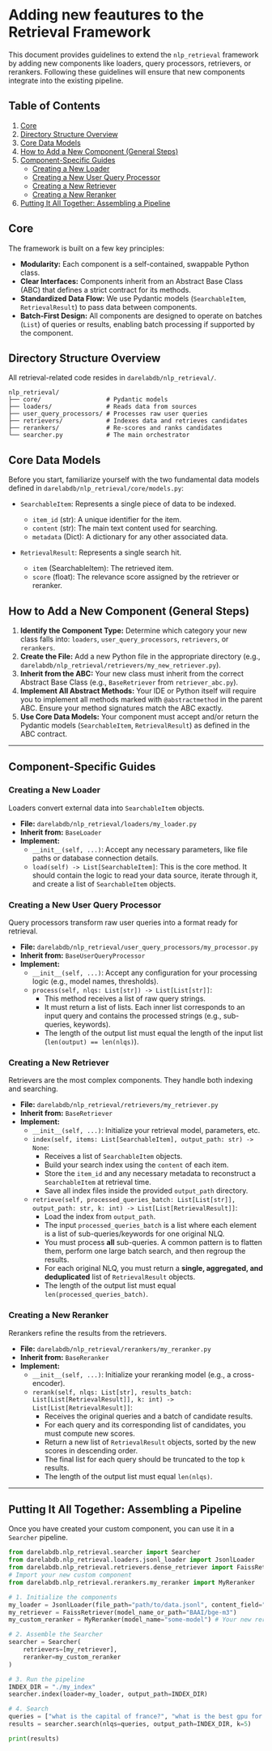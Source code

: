 # Adding new feautures to the Retrieval Framework

This document provides guidelines to extend the `nlp_retrieval` framework by adding new components like loaders, query processors, retrievers, or rerankers. Following these guidelines will ensure that new components integrate into the existing pipeline.

## Table of Contents
1.  [Core](#core)
2.  [Directory Structure Overview](#directory-structure-overview)
3.  [Core Data Models](#core-data-models)
4.  [How to Add a New Component (General Steps)](#how-to-add-a-new-component-general-steps)
5.  [Component-Specific Guides](#component-specific-guides)
    *   [Creating a New Loader](#creating-a-new-loader)
    *   [Creating a New User Query Processor](#creating-a-new-user-query-processor)
    *   [Creating a New Retriever](#creating-a-new-retriever)
    *   [Creating a New Reranker](#creating-a-new-reranker)
6.  [Putting It All Together: Assembling a Pipeline](#putting-it-all-together-assembling-a-pipeline)

## Core

The framework is built on a few key principles:

-   **Modularity:** Each component is a self-contained, swappable Python class.
-   **Clear Interfaces:** Components inherit from an Abstract Base Class (ABC) that defines a strict contract for its methods.
-   **Standardized Data Flow:** We use Pydantic models (`SearchableItem`, `RetrievalResult`) to pass data between components.
-   **Batch-First Design:** All components are designed to operate on batches (`List`) of queries or results, enabling batch processing if supported by the component.

## Directory Structure Overview

All retrieval-related code resides in `darelabdb/nlp_retrieval/`.

```
nlp_retrieval/
├── core/                  # Pydantic models
├── loaders/               # Reads data from sources
├── user_query_processors/ # Processes raw user queries
├── retrievers/            # Indexes data and retrieves candidates
├── rerankers/             # Re-scores and ranks candidates
└── searcher.py            # The main orchestrator
```

## Core Data Models

Before you start, familiarize yourself with the two fundamental data models defined in `darelabdb/nlp_retrieval/core/models.py`:

-   `SearchableItem`: Represents a single piece of data to be indexed.
    -   `item_id` (str): A unique identifier for the item.
    -   `content` (str): The main text content used for searching.
    -   `metadata` (Dict): A dictionary for any other associated data.

-   `RetrievalResult`: Represents a single search hit.
    -   `item` (SearchableItem): The retrieved item.
    -   `score` (float): The relevance score assigned by the retriever or reranker.

## How to Add a New Component (General Steps)

1.  **Identify the Component Type:** Determine which category your new class falls into: `loaders`, `user_query_processors`, `retrievers`, or `rerankers`.
2.  **Create the File:** Add a new Python file in the appropriate directory (e.g., `darelabdb/nlp_retrieval/retrievers/my_new_retriever.py`).
3.  **Inherit from the ABC:** Your new class must inherit from the correct Abstract Base Class (e.g., `BaseRetriever` from `retriever_abc.py`).
4.  **Implement All Abstract Methods:** Your IDE or Python itself will require you to implement all methods marked with `@abstractmethod` in the parent ABC. Ensure your method signatures match the ABC exactly.
5.  **Use Core Data Models:** Your component must accept and/or return the Pydantic models (`SearchableItem`, `RetrievalResult`) as defined in the ABC contract.


---

## Component-Specific Guides

### Creating a New Loader

Loaders convert external data into `SearchableItem` objects.

-   **File:** `darelabdb/nlp_retrieval/loaders/my_loader.py`
-   **Inherit from:** `BaseLoader`
-   **Implement:**
    -   `__init__(self, ...)`: Accept any necessary parameters, like file paths or database connection details.
    -   `load(self) -> List[SearchableItem]`: This is the core method. It should contain the logic to read your data source, iterate through it, and create a list of `SearchableItem` objects.


### Creating a New User Query Processor

Query processors transform raw user queries into a format ready for retrieval.

-   **File:** `darelabdb/nlp_retrieval/user_query_processors/my_processor.py`
-   **Inherit from:** `BaseUserQueryProcessor`
-   **Implement:**
    -   `__init__(self, ...)`: Accept any configuration for your processing logic (e.g., model names, thresholds).
    -   `process(self, nlqs: List[str]) -> List[List[str]]`:
        -   This method receives a list of raw query strings.
        -   It must return a list of lists. Each inner list corresponds to an input query and contains the processed strings (e.g., sub-queries, keywords).
        -   The length of the output list must equal the length of the input list (`len(output) == len(nlqs)`).

### Creating a New Retriever

Retrievers are the most complex components. They handle both indexing and searching.

-   **File:** `darelabdb/nlp_retrieval/retrievers/my_retriever.py`
-   **Inherit from:** `BaseRetriever`
-   **Implement:**
    -   `__init__(self, ...)`: Initialize your retrieval model, parameters, etc.
    -   `index(self, items: List[SearchableItem], output_path: str) -> None`:
        -   Receives a list of `SearchableItem` objects.
        -   Build your search index using the `content` of each item.
        -   Store the `item_id` and any necessary metadata to reconstruct a `SearchableItem` at retrieval time.
        -   Save all index files inside the provided `output_path` directory.
    -   `retrieve(self, processed_queries_batch: List[List[str]], output_path: str, k: int) -> List[List[RetrievalResult]]`:
        -   Load the index from `output_path`.
        -   The input `processed_queries_batch` is a list where each element is a list of sub-queries/keywords for one original NLQ.
        -   You must process **all** sub-queries. A common pattern is to flatten them, perform one large batch search, and then regroup the results.
        -   For each original NLQ, you must return a **single, aggregated, and deduplicated** list of `RetrievalResult` objects.
        -  The length of the output list must equal `len(processed_queries_batch)`.

### Creating a New Reranker

Rerankers refine the results from the retrievers.

-   **File:** `darelabdb/nlp_retrieval/rerankers/my_reranker.py`
-   **Inherit from:** `BaseReranker`
-   **Implement:**
    -   `__init__(self, ...)`: Initialize your reranking model (e.g., a cross-encoder).
    -   `rerank(self, nlqs: List[str], results_batch: List[List[RetrievalResult]], k: int) -> List[List[RetrievalResult]]`:
        -   Receives the original queries and a batch of candidate results.
        -   For each query and its corresponding list of candidates, you must compute new scores.
        -   Return a new list of `RetrievalResult` objects, sorted by the new scores in descending order.
        -   The final list for each query should be truncated to the top `k` results.
        -   The length of the output list must equal `len(nlqs)`.

---

## Putting It All Together: Assembling a Pipeline

Once you have created your custom component, you can use it in a `Searcher` pipeline.

```python
from darelabdb.nlp_retrieval.searcher import Searcher
from darelabdb.nlp_retrieval.loaders.jsonl_loader import JsonlLoader
from darelabdb.nlp_retrieval.retrievers.dense_retriever import FaissRetriever
# Import your new custom component
from darelabdb.nlp_retrieval.rerankers.my_reranker import MyReranker

# 1. Initialize the components
my_loader = JsonlLoader(file_path="path/to/data.jsonl", content_field="text")
my_retriever = FaissRetriever(model_name_or_path="BAAI/bge-m3")
my_custom_reranker = MyReranker(model_name="some-model") # Your new reranker

# 2. Assemble the Searcher
searcher = Searcher(
    retrievers=[my_retriever],
    reranker=my_custom_reranker
)

# 3. Run the pipeline
INDEX_DIR = "./my_index"
searcher.index(loader=my_loader, output_path=INDEX_DIR)

# 4. Search
queries = ["what is the capital of france?", "what is the best gpu for gaming?"]
results = searcher.search(nlqs=queries, output_path=INDEX_DIR, k=5)

print(results)
```
